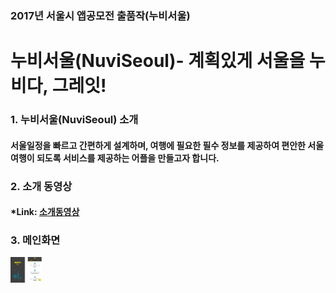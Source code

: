 ### 2017년 서울시 앱공모전 출품작(누비서울)

# 누비서울(NuviSeoul)- 계획있게 서울을 누비다, 그레잇!

### 1. 누비서울(NuviSeoul) 소개
#### 서울일정을 빠르고 간편하게 설계하며, 여행에 필요한 필수 정보를 제공하여 편안한 서울 여행이 되도록 서비스를 제공하는 어플을 만들고자 합니다.   

### 2. 소개 동영상 
#### *Link: [소개동영상](https://google.com )

### 3. 메인화면
<img width="10%" height="10%" src="/ReadMe.Image/main.jpg"></img>
